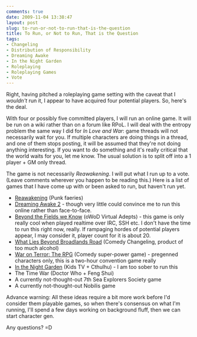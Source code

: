 ```yaml
---
comments: true
date: 2009-11-04 13:38:47
layout: post
slug: to-run-or-not-to-run-that-is-the-question
title: To Run, or Not to Run, That is the Question
tags:
- Changeling
- Distribution of Responsibility
- Dreaming Awake
- In the Night Garden
- Roleplaying
- Roleplaying Games
- Vote
---
```


Right, having pitched a roleplaying game setting with the caveat that I _wouldn't_ run it, I appear to have acquired four potential players.  So, here's the deal.

With four or possibly five committed players, I will run an online game.  It will be run on a wiki rather than on a forum like RPoL.  I will deal with the entropy problem the same way I did for _In Love and War_: game threads will not necessarily wait for you.  If multiple characters are doing things in a thread, and one of them stops posting, it will be assumed that they're not doing anything interesting.  If you want to do something and it's really critical that the world waits for you, let me know.  The usual solution is to split off into a 1 player + GM only thread.

The game is not necessarily _Reawakening_.  I will put what I run up to a vote.  (Leave comments wherever you happen to be reading this.)  Here is a list of games that I have come up with or been asked to run, but haven't run yet.

  * [Reawakening](/rpgs/reawakening) (Punk faeries)
  * [Dreaming Awake 2](/rpgs/dreaming-awake-tabletop-game) - though very little could convince me to run this online rather than face-to-face.
  * [Beyond the Fields we Know](/fiction/catching-the-bug) (oWoD Virtual Adepts) - this game is only really cool when played realtime over IRC, SSH etc.  I don't have the time to run this right now, really.  If rampaging hordes of potential players appear, I may consider it, player count for it is about 20.
  * [What Lies Beyond Broadlands Road](/rpgs/what-lies-beyond-broadlands-road) (Comedy Changeling, product of too much alcohol)
  * [War on Terror: The RPG](/rpgs/war-on-terror-the-rpg) (Comedy super-power game) - pregenned characters only, this is a two-hour convention game really
  * [In the Night Garden](/rpgs/darkness-falls-in-the-night-garden) (Kids TV + Cthulhu) - I am too sober to run this
  * The Time War (Doctor Who + Feng Shui)
  * A currently not-thought-out 7th Sea Explorers Society game
  * A currently not-thought-out Nobilis game

Advance warning: All these ideas require a bit more work before I'd consider them playable games, so when there's consensus on what I'm running, I'll spend a few days working on background fluff, then we can start character gen.

Any questions? =D
